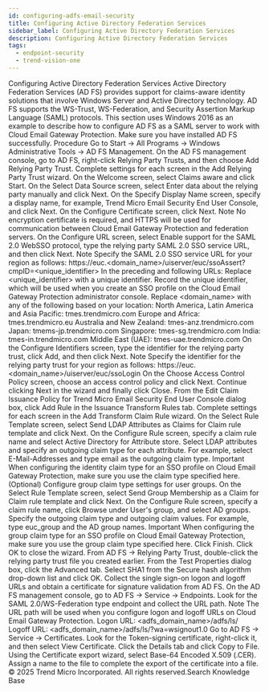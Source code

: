 ```yaml
---
id: configuring-adfs-email-security
title: Configuring Active Directory Federation Services
sidebar_label: Configuring Active Directory Federation Services
description: Configuring Active Directory Federation Services
tags:
  - endpoint-security
  - trend-vision-one
---
```


 Configuring Active Directory Federation Services Active Directory Federation Services (AD FS) provides support for claims-aware identity solutions that involve Windows Server and Active Directory technology. AD FS supports the WS-Trust, WS-Federation, and Security Assertion Markup Language (SAML) protocols. This section uses Windows 2016 as an example to describe how to configure AD FS as a SAML server to work with Cloud Email Gateway Protection. Make sure you have installed AD FS successfully. Procedure Go to Start → All Programs → Windows Administrative Tools → AD FS Management. On the AD FS management console, go to AD FS, right-click Relying Party Trusts, and then choose Add Relying Party Trust. Complete settings for each screen in the Add Relying Party Trust wizard. On the Welcome screen, select Claims aware and click Start. On the Select Data Source screen, select Enter data about the relying party manually and click Next. On the Specify Display Name screen, specify a display name, for example, Trend Micro Email Security End User Console, and click Next. On the Configure Certificate screen, click Next. Note No encryption certificate is required, and HTTPS will be used for communication between Cloud Email Gateway Protection and federation servers. On the Configure URL screen, select Enable support for the SAML 2.0 WebSSO protocol, type the relying party SAML 2.0 SSO service URL, and then click Next. Note Specify the SAML 2.0 SSO service URL for your region as follows: https://euc.<domain_name>/uiserver/euc/ssoAssert?cmpID=<unique_identifier> In the preceding and following URLs: Replace <unique_identifier> with a unique identifier. Record the unique identifier, which will be used when you create an SSO profile on the Cloud Email Gateway Protection administrator console. Replace <domain_name> with any of the following based on your location: North America, Latin America and Asia Pacific: tmes.trendmicro.com Europe and Africa: tmes.trendmicro.eu Australia and New Zealand: tmes-anz.trendmicro.com Japan: tmems-jp.trendmicro.com Singapore: tmes-sg.trendmicro.com India: tmes-in.trendmicro.com Middle East (UAE): tmes-uae.trendmicro.com On the Configure Identifiers screen, type the identifier for the relying party trust, click Add, and then click Next. Note Specify the identifier for the relying party trust for your region as follows: https://euc.<domain_name>/uiserver/euc/ssoLogin On the Choose Access Control Policy screen, choose an access control policy and click Next. Continue clicking Next in the wizard and finally click Close. From the Edit Claim Issuance Policy for Trend Micro Email Security End User Console dialog box, click Add Rule in the Issuance Transform Rules tab. Complete settings for each screen in the Add Transform Claim Rule wizard. On the Select Rule Template screen, select Send LDAP Attributes as Claims for Claim rule template and click Next. On the Configure Rule screen, specify a claim rule name and select Active Directory for Attribute store. Select LDAP attributes and specify an outgoing claim type for each attribute. For example, select E-Mail-Addresses and type email as the outgoing claim type. Important When configuring the identity claim type for an SSO profile on Cloud Email Gateway Protection, make sure you use the claim type specified here. (Optional) Configure group claim type settings for user groups. On the Select Rule Template screen, select Send Group Membership as a Claim for Claim rule template and click Next. On the Configure Rule screen, specify a claim rule name, click Browse under User's group, and select AD groups. Specify the outgoing claim type and outgoing claim values. For example, type euc_group and the AD group names. Important When configuring the group claim type for an SSO profile on Cloud Email Gateway Protection, make sure you use the group claim type specified here. Click Finish. Click OK to close the wizard. From AD FS → Relying Party Trust, double-click the relying party trust file you created earlier. From the Test Properties dialog box, click the Advanced tab. Select SHA1 from the Secure hash algorithm drop-down list and click OK. Collect the single sign-on logon and logoff URLs and obtain a certificate for signature validation from AD FS. On the AD FS management console, go to AD FS → Service → Endpoints. Look for the SAML 2.0/WS-Federation type endpoint and collect the URL path. Note The URL path will be used when you configure logon and logoff URLs on Cloud Email Gateway Protection. Logon URL: <adfs_domain_name>/adfs/ls/ Logoff URL: <adfs_domain_name>/adfs/ls/?wa=wsignout1.0 Go to AD FS → Service → Certificates. Look for the Token-signing certificate, right-click it, and then select View Certificate. Click the Details tab and click Copy to File. Using the Certificate export wizard, select Base-64 Encoded X.509 (.CER). Assign a name to the file to complete the export of the certificate into a file. © 2025 Trend Micro Incorporated. All rights reserved.Search Knowledge Base